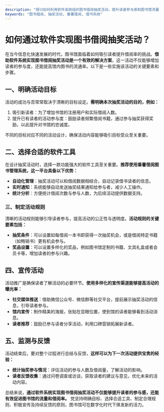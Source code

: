 ```yaml
---
description: "探讨如何利用软件高效组织图书借阅抽奖活动，提升读者参与感和图书馆流量。"
keywords: "图书借阅, 抽奖活动, 番薯借阅, 借书系统"
---
```

# 如何通过软件实现图书借阅抽奖活动？

在当今信息化快速发展的时代，图书馆面临着如何吸引读者提升借阅率的挑战。**借助软件系统实现图书借阅抽奖活动是一个有效的解决方案**，这一活动不仅能够增加读者的参与度，还能提高馆内图书的流通率。以下是一些实施该活动的关键要素和步骤。

## 一、明确活动目标

活动的成功与否常常取决于清晰的目标设定。**需明确本次抽奖活动的目的，例如：**

1. 吸引新读者：为了增加书馆的注册用户和实际借阅人数。
2. 提升已有读者的活动参与度：鼓励读者频繁借阅书籍，通过参与抽奖获得奖励，以此提升对书馆的忠诚度。

不同的目标对应不同的活动设计，确保活动内容能够吸引目标受众至关重要。

## 二、选择合适的软件工具

在设计抽奖活动时，选择一款功能强大的软件工具至关重要。**推荐使用番薯借阅图书管理系统，这一平台具备以下优势：**

- **自动化管理**：抽奖活动可以和借阅数据相结合，自动记录借书读者的信息。
- **实时通知**：系统能够自动发送抽奖结果通知给参与者，减少人工操作。
- **统计分析**：方便统计借阅次数与参与人数，为后续活动提供数据支持。

### 三、制定活动规则

清晰的活动规则能够引导读者参与，提高活动的公正性与透明度。**活动规则的关键要素包括：**

- **抽奖条件**：可以设置如每借阅一本书即获得一次抽奖机会，或是借阅特定书籍（如畅销书）更有机会参与。
- **奖品设置**：可以设置多样化的奖品，例如图书馆定制的书籍、文具礼盒或者会员卡等，增加读者的参与兴趣。

## 四、宣传活动

活动推广是确保读者了解活动的必要环节。**使用多样化的宣传渠道能够提高活动的曝光率：**

- **社交媒体推送**：借助微信公众号、微信群等社交平台，提前展示抽奖活动的信息，引导读者参与。
- **馆内宣传**：制作精美的海报，张贴在显眼位置，使到馆的读者能够看到活动消息。
- **读者推荐**：鼓励已参与读者分享活动，利用口碑营销拓展新读者。

## 五、监测与反馈

活动结束后，要对整个过程进行总结与反馈，**这样可以为下一次活动提供宝贵的经验：**

- **统计抽奖参与情况**：评估活动的参与人数及借阅量，了解活动的影响。
- **读者反馈收集**：通过问卷调查或访谈，获取读者的建议与意见，优化未来的活动内容。

总结来说，**通过软件系统实现图书借阅抽奖活动不仅能够提升读者的参与感，还能有效促进图书馆的流量和借阅率。** 党坚持明确目标、选择合适工具、制定合理规则、积极宣传及持续反馈的原则，图书馆可在数字化时代下焕发新的活力。
